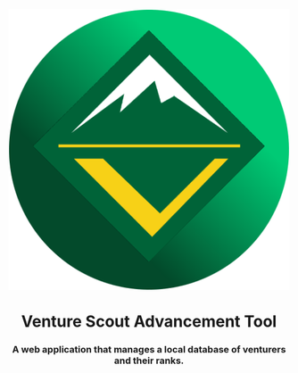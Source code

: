 <img src="https://github.com/kketg/Venture-Scout-Advancement-Tool/raw/master/VentureIcon.png" align="center">
<h1 align="center">
   Venture Scout Advancement Tool
</h1>
<h3 align="center">
   A web application that manages a local database of venturers and their ranks.
</h3>


